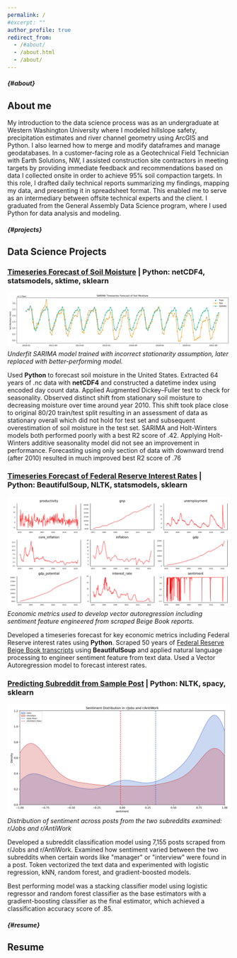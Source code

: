 ```yaml
---
permalink: /
#excerpt: ""
author_profile: true
redirect_from: 
  - /#about/
  - /about.html
  - /about/
---
```

##### {#about}
## About me
My introduction to the data science process was as an undergraduate at Western Washington University where I modeled hillslope safety, precipitation estimates and river channel geometry using ArcGIS and Python. I also learned how to merge and modify dataframes and manage geodatabases. In a customer-facing role as a Geotechnical Field Technician with Earth Solutions, NW, I assisted construction site contractors in meeting targets by providing immediate feedback and recommendations based on data I collected onsite in order to achieve 95% soil compaction targets. In this role, I drafted daily technical reports summarizing my findings, mapping my data, and presenting it in spreadsheet format. This enabled me to serve as an intermediary between offsite technical experts and the client. I graduated from the General Assembly Data Science program, where I used Python for data analysis and modeling.
##### {#projects}
## Data Science Projects
### [Timeseries Forecast of Soil Moisture](https://github.com/DanielGroneberg/Climate_Group_Project) | Python: netCDF4, statsmodels, sktime, sklearn 
![SARIMA Model](/images/Sarima_overall.png)
*Underfit SARIMA model trained with incorrect stationarity assumption, later replaced with better-performing model.*

Used **Python** to forecast soil moisture in the United States. Extracted 64 years of .nc data with **netCDF4** and constructed a datetime index using encoded day count data. Applied Augmented Dickey–Fuller test to check for seasonality. Observed distinct shift from stationary soil moisture to decreasing moisture over time around year 2010. This shift took place close to original 80/20 train/test split resulting in an assessment of data as stationary overall which did not hold for test set and subsequent overestimation of soil moisture in the test set. SARIMA and Holt-Winters models both performed poorly with a best R2 score of .42. Applying Holt-Winters additive seasonality model did not see an improvement in performance. Forecasting using only section of data with downward trend (after 2010) resulted in much improved best R2 score of .76

### [Timeseries Forecast of Federal Reserve Interest Rates](https://github.com/DanielGroneberg/DSI-Project-5) | Python: BeautifulSoup, NLTK, statsmodels, sklearn
![Economic Metrics](/images/plots.png)
*Economic metrics used to develop vector autoregression including sentiment feature engineered from scraped Beige Book reports.*

Developed a timeseries forecast for key economic metrics including Federal Reserve interest rates using **Python**. Scraped 50 years of [Federal Reserve Beige Book transcripts](https://www.minneapolisfed.org/region-and-community/regional-economic-indicators/beige-book-archive) using **BeautifulSoup** and applied natural language processing to engineer sentiment feature from text data. Used a Vector Autoregression model to forecast interest rates.

### [Predicting Subreddit from Sample Post](https://github.com/DanielGroneberg/Predicting-Subreddit-from-Sample-Post) | Python: NLTK, spacy, sklearn
![Economic Metrics](/images/sentiment_distribution_by_sub.png)
*Distribution of sentiment across posts from the two subreddits examined: r/Jobs and r/AntiWork*

Developed a subreddit classification model using 7,155 posts scraped from r/Jobs and r/AntiWork. Examined how sentiment varied between the two subreddits when certain words like "manager" or "interview" were found in a post. Token vectorized the text data and experimented with logistic regression, kNN, random forest, and gradient-boosted models.

Best performing model was a stacking classifier model using logistic regressor and random forest classifier as the base estimators with a gradient-boosting classifier as the final estimator, which achieved a classification accuracy score of .85.
##### {#resume}
## Resume
<object data="{{ site.url }}{{ site.baseurl }}/files/daniel_groneberg_dsi_resume_template.pdf" width="1000" height="1000" type="application/pdf"></object>
